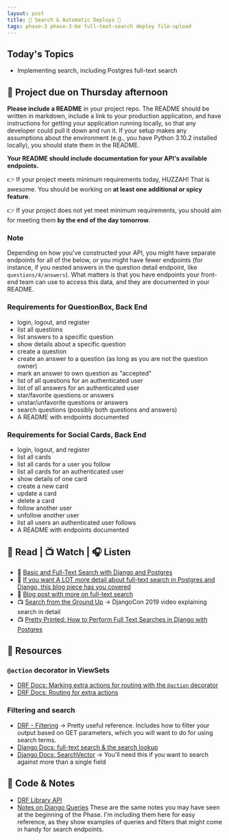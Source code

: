 ```yaml
---
layout: post
title: 🐻 Search & Automatic Deploys 🐻
tags: phase-3 phase-3-be full-text-search deploy file-upload
---
```


## Today's Topics

- Implementing search, including Postgres full-text search

## 🎯 Project due on Thursday afternoon

**Please include a README** in your project repo. The README should be written in markdown, include a link to your production application, and have instructions for getting your application running locally, so that any developer could pull it down and run it. If your setup makes any assumptions about the environment (e.g., you have Python 3.10.2 installed locally), you should state them in the README.

**Your README should include documentation for your API's available endpoints.**

👉 If your project meets minimum requirements today, HUZZAH! That is awesome. You should be working on **at least one additional or spicy feature**.

👉 If your project does not yet meet minimum requirements, you should aim for meeting them **by the end of the day tomorrow**.

### Note

Depending on how you've constructed your API, you might have separate endpoints for all of the below, or you might have fewer endpoints (for instance, if you nested answers in the question detail endpoint, like `questions/4/answers`). What matters is that you have endpoints your front-end team can use to access this data, and they are documented in your README.

### Requirements for QuestionBox, Back End

- login, logout, and register
- list all questions
- list answers to a specific question
- show details about a specific question
- create a question
- create an answer to a question (as long as you are not the question owner)
- mark an answer to own question as "accepted"
- list of all questions for an authenticated user
- list of all answers for an authenticated user
- star/favorite questions or answers
- unstar/unfavorite questions or answers
- search questions (possibly both questions and answers)
- A README with endpoints documented

### Requirements for Social Cards, Back End

- login, logout, and register
- list all cards
- list all cards for a user you follow
- list all cards for an authenticated user
- show details of one card
- create a new card
- update a card
- delete a card
- follow another user
- unfollow another user
- list all users an authenticated user follows
- A README with endpoints documented

## 📖 Read | 📺 Watch | 🎧 Listen

- 📖 [Basic and Full-Text Search with Django and Postgres](https://testdriven.io/blog/django-search/)
- 📖 [If you want A LOT more detail about full-text search in Postgres and Django, this blog piece has you covered](https://pganalyze.com/blog/full-text-search-django-postgres)
- 📖 [Blog post with more on full-text search](https://www.netlandish.com/blog/2020/06/22/full-text-search-django-postgresql/)
- 📺 [Search from the Ground Up](https://www.youtube.com/watch?v=is3R8d420D4&list=PL2NFhrDSOxgXXUMIGOs8lNe2B-f4pXOX-&index=2) -> DjangoCon 2019 video explaining search in detail
- 📺 [Pretty Printed: How to Perform Full Text Searches in Django with Postgres](https://www.youtube.com/watch?app=desktop&v=139a0fm0YFY)

## 🔖 Resources

### `@action` decorator in ViewSets

- [DRF Docs: Marking extra actions for routing with the `@action` decorator](https://www.django-rest-framework.org/api-guide/viewsets/#marking-extra-actions-for-routing)
- [DRF Docs: Routing for extra actions](https://www.django-rest-framework.org/api-guide/routers/#routing-for-extra-actions)

### Filtering and search

- [DRF - Filtering](https://www.django-rest-framework.org/api-guide/filtering/) -> Pretty useful reference. Includes how to filter your output based on GET parameters, which you will want to do for using search terms.
- [Django Docs: full-text search & the search lookup](https://docs.djangoproject.com/en/4.0/ref/contrib/postgres/search/#the-search-lookup)
- [Django Docs: SearchVector](https://docs.djangoproject.com/en/4.0/ref/contrib/postgres/search/#searchvector) -> You'll need this if you want to search against more than a single field

## 🦉 Code & Notes

- [DRF Library API](https://github.com/Momentum-Team-11/example-drf-library)
- [Notes on Django Queries](https://github.com/Momentum-Team-11/notes/blob/main/django-queries.md) These are the same notes you may have seen at the beginning of the Phase. I'm including them here for easy reference, as they show examples of queries and filters that might come in handy for search endpoints.

